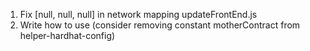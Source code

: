 1. Fix [null, null, null] in network mapping updateFrontEnd.js
2. Write how to use (consider removing constant motherContract from helper-hardhat-config)
